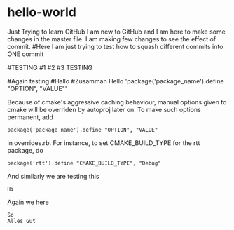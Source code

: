 # hello-world
Just Trying to learn GitHub
I am new to GitHub and I am here to make some changes in the master file. 
I am making few changes to see the effect of commit.
#Here I am just trying to test how to squash different commits into ONE commit

#TESTING
#1
#2
#3
TESTING

#Again testing
#Hallo
#Zusamman
                 Hello
    'package('package_name').define "OPTION", "VALUE"'
    
Because of cmake's aggressive caching behaviour, manual options
given to cmake will be overriden by autoproj later on. To make
such options permanent, add

    package('package_name').define "OPTION", "VALUE"

in overrides.rb. For instance, to set CMAKE_BUILD_TYPE for the rtt
package, do

    package('rtt').define "CMAKE_BUILD_TYPE", "Debug"
    
And similarly we are testing this

    Hi 
    
    
Again we here

    So
    Alles Gut
    
